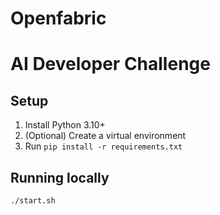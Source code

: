 # Openfabric
# AI Developer Challenge

## Setup

1. Install Python 3.10+
2. (Optional) Create a virtual environment
3. Run `pip install -r requirements.txt`

## Running locally

```bash
./start.sh
